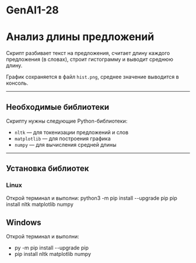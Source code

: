 # GenAI1-28
# Анализ длины предложений

Скрипт разбивает текст на предложения, считает длину каждого предложения (в словах), строит гистограмму и выводит среднюю длину.

График сохраняется в файл `hist.png`, среднее значение выводится в консоль.

---

## Необходимые библиотеки

Скрипту нужны следующие Python-библиотеки:

- `nltk` — для токенизации предложений и слов  
- `matplotlib` — для построения графика  
- `numpy` — для вычисления средней длины

---

## Установка библиотек

### Linux
Открой терминал и выполни:
python3 -m pip install --upgrade pip
pip install nltk matplotlib numpy

## Windows 
Открой терминал и выполни:
- py -m pip install --upgrade pip
- pip install nltk matplotlib numpy

